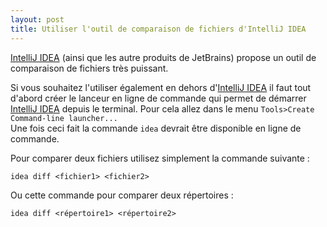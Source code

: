 ```yaml
---
layout: post
title: Utiliser l'outil de comparaison de fichiers d'IntelliJ IDEA
---
```


[IntelliJ IDEA] (ainsi que les autre produits de JetBrains) propose un outil de comparaison de fichiers très puissant.

Si vous souhaitez l'utiliser également en dehors d'[IntelliJ IDEA] il faut tout d'abord créer le lanceur en ligne de commande qui permet de démarrer [IntelliJ IDEA] depuis le terminal. Pour cela allez dans le menu `Tools>Create Command-line launcher...`  
Une fois ceci fait la commande `idea` devrait être disponible en ligne de commande.

Pour comparer deux fichiers utilisez simplement la commande suivante :

    idea diff <fichier1> <fichier2>

Ou cette commande pour comparer deux répertoires :

    idea diff <répertoire1> <répertoire2>

[IntelliJ IDEA]: https://www.jetbrains.com/idea/
